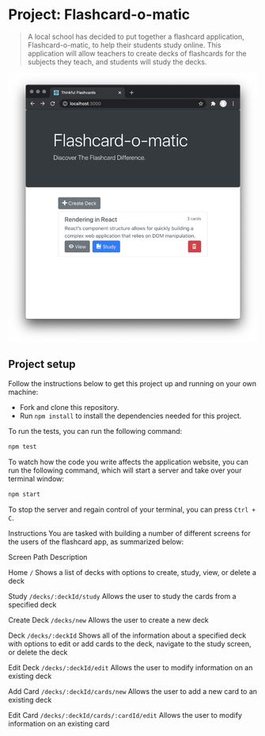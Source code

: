 # Project: Flashcard-o-matic

> A local school has decided to put together a flashcard application, Flashcard-o-matic, to help their students study online. This application will allow teachers to create decks of flashcards for the subjects they teach, and students will study the decks.

![Home view of Flashcard-o-matic](./public/8ad6e17b7d849280a619e4bb69c26baa-home.png)

## Project setup

Follow the instructions below to get this project up and running on your own machine:

- Fork and clone this repository.
- Run `npm install` to install the dependencies needed for this project.

To run the tests, you can run the following command:

```bash
npm test
```

To watch how the code you write affects the application website, you can run the following command, which will start a server and take over your terminal window:

```bash
npm start
```

To stop the server and regain control of your terminal, you can press `Ctrl + C`.

Instructions
You are tasked with building a number of different screens for the users of the flashcard app, as summarized below:

Screen	Path	Description

Home	```/```	Shows a list of decks with options to create, study, view, or delete a deck


Study	```/decks/:deckId/study```	Allows the user to study the cards from a specified deck

Create Deck	```/decks/new```	Allows the user to create a new deck

Deck	```/decks/:deckId```	Shows all of the information about a specified deck with options to edit or add cards to the deck, navigate to the study screen, or delete the deck

Edit Deck	```/decks/:deckId/edit```	Allows the user to modify information on an existing deck

Add Card	```/decks/:deckId/cards/new```	Allows the user to add a new card to an existing deck

Edit Card	```/decks/:deckId/cards/:cardId/edit```	Allows the user to modify information on an existing card
